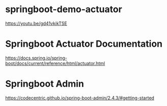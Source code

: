 # springboot-demo-actuator
https://youtu.be/gd41vkikTSE

# Springboot Actuator Documentation
https://docs.spring.io/spring-boot/docs/current/reference/html/actuator.html

# Springboot Admin
https://codecentric.github.io/spring-boot-admin/2.4.3/#getting-started
